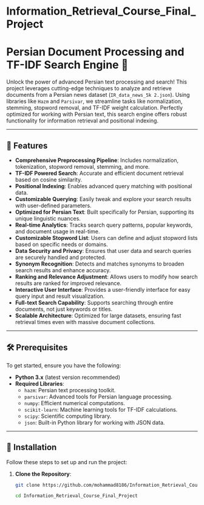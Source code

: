 # Information_Retrieval_Course_Final_Project



# Persian Document Processing and TF-IDF Search Engine 🚀

Unlock the power of advanced Persian text processing and search! This project leverages cutting-edge techniques to analyze and retrieve documents from a Persian news dataset (`IR_data_news_5k 2.json`). Using libraries like `Hazm` and `Parsivar`, we streamline tasks like normalization, stemming, stopword removal, and TF-IDF weight calculation. Perfectly optimized for working with Persian text, this search engine offers robust functionality for information retrieval and positional indexing.

---

## 🌟 Features

- **Comprehensive Preprocessing Pipeline**: Includes normalization, tokenization, stopword removal, stemming, and more.
- **TF-IDF Powered Search**: Accurate and efficient document retrieval based on cosine similarity.
- **Positional Indexing**: Enables advanced query matching with positional data.
- **Customizable Querying**: Easily tweak and explore your search results with user-defined parameters.
- **Optimized for Persian Text**: Built specifically for Persian, supporting its unique linguistic nuances.
- **Real-time Analytics**: Tracks search query patterns, popular keywords, and document usage in real-time.
- **Customizable Stopword List**: Users can define and adjust stopword lists based on specific needs or domains.
- **Data Security and Privacy**: Ensures that user data and search queries are securely handled and protected.
- **Synonym Recognition**: Detects and matches synonyms to broaden search results and enhance accuracy.
- **Ranking and Relevance Adjustment**: Allows users to modify how search results are ranked for improved relevance.
- **Interactive User Interface**: Provides a user-friendly interface for easy query input and result visualization.
- **Full-text Search Capability**: Supports searching through entire documents, not just keywords or titles.
- **Scalable Architecture**: Optimized for large datasets, ensuring fast retrieval times even with massive document collections.
---

## 🛠️ Prerequisites

To get started, ensure you have the following:

- **Python 3.x** (latest version recommended)
- **Required Libraries**:
  - `hazm`: Persian text processing toolkit.
  - `parsivar`: Advanced tools for Persian language processing.
  - `numpy`: Efficient numerical computations.
  - `scikit-learn`: Machine learning tools for TF-IDF calculations.
  - `scipy`: Scientific computing library.
  - `json`: Built-in Python library for working with JSON data.

---

## 🚀 Installation

Follow these steps to set up and run the project:

1. **Clone the Repository**:
   ```bash
   git clone https://github.com/mohammad8186/Information_Retrieval_Course_Final_Project.git

   cd Information_Retrieval_Course_Final_Project
